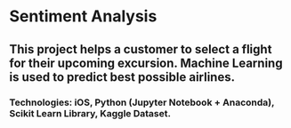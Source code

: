 # Sentiment Analysis

## This project helps a customer to select a flight for their upcoming excursion. Machine Learning is used to predict best possible airlines.

### Technologies: iOS, Python (Jupyter Notebook + Anaconda), Scikit Learn Library, Kaggle Dataset.
